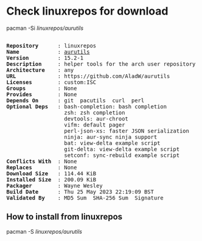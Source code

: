 # Check linuxrepos for download

pacman -Si *linuxrepos/aurutils*

<div class="highlight"><pre class="highlight"><text>
<b>Repository</b>      : linuxrepos
<b>Name</b>            : <a href="../../x86_64/aurutils-15.2-1-any.pkg.tar.zst">aurutils</a>
<b>Version</b>         : 15.2-1
<b>Description</b>     : helper tools for the arch user repository
<b>Architecture</b>    : any
<b>URL</b>             : https://github.com/AladW/aurutils
<b>Licenses</b>        : custom:ISC
<b>Groups</b>          : None
<b>Provides</b>        : None
<b>Depends On</b>      : git  pacutils  curl  perl
<b>Optional Deps</b>   : bash-completion: bash completion
                  zsh: zsh completion
                  devtools: aur-chroot
                  vifm: default pager
                  perl-json-xs: faster JSON serialization
                  ninja: aur-sync ninja support
                  bat: view-delta example script
                  git-delta: view-delta example script
                  setconf: sync-rebuild example script
<b>Conflicts With</b>  : None
<b>Replaces</b>        : None
<b>Download Size</b>   : 114.44 KiB
<b>Installed Size</b>  : 200.09 KiB
<b>Packager</b>        : Wayne Wesley <wayne6324@gmail.com>
<b>Build Date</b>      : Thu 25 May 2023 22:19:09 BST
<b>Validated By</b>    : MD5 Sum  SHA-256 Sum  Signature
</text></pre></div>

## How to install from linuxrepos

pacman -S *linuxrepos/aurutils*
